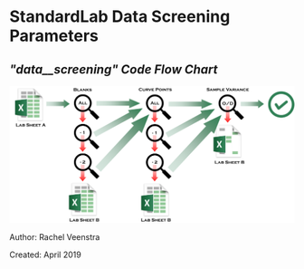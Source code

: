# StandardLab Data Screening Parameters


## **_"data__screening" Code Flow Chart_**

![alt text](https://github.com/Rachel-Veenstra/StandardLab/blob/master/Additional_Documentation/data_screening_work_flow.png "data-screening Code Flow Chart")

Author: Rachel Veenstra

Created: April 2019
